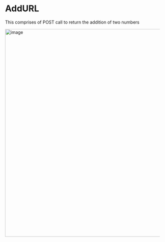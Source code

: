 # AddURL
This comprises of  POST call to return the addition of two numbers

<img width="677" alt="image" src="https://github.com/DT1003/AddURL/assets/107647638/f31dd3fd-de58-4651-8b6e-16ae1221907f">
